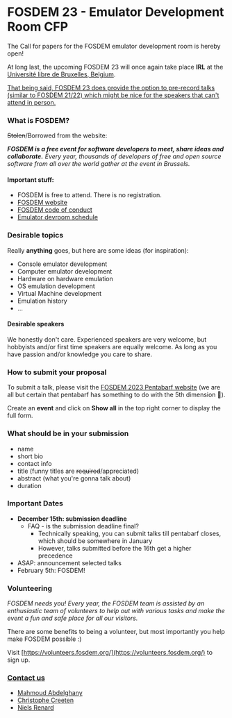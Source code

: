 # FOSDEM 23 - Emulator Development Room CFP
The Call for papers for the FOSDEM emulator development room is hereby open!

At long last, the upcoming FOSDEM 23 will once again take place **IRL** at the [Université libre de Bruxelles, Belgium](https://fosdem.org/2023/practical/transportation/).

[That being said, FOSDEM 23 does provide the option to pre-record talks (similar to FOSDEM 21/22) which might be nice for the speakers that can't attend in person.](https://penta.fosdem.org/submission/FOSDEM23)

### What is FOSDEM?
~~Stolen~~/Borrowed from the website:

_**FOSDEM is a free event for software developers to meet, share ideas and collaborate.**
Every year, thousands of developers of free and open source software from all over the world gather at the event in Brussels._ 


#### Important stuff:
- FOSDEM is free to attend. There is no registration.
- [FOSDEM website](https://fosdem.org/)
- [FOSDEM code of conduct](https://fosdem.org/2023/practical/conduct/)
- [Emulator devroom schedule](https://fosdem.org/2023/schedule/track/emulator_development/)

### Desirable topics
Really **anything** goes, but here are some ideas (for inspiration):
- Console emulator development
- Computer emulator development
- Hardware on hardware emulation
- OS emulation development
- Virtual Machine development
- Emulation history
- ...

#### Desirable speakers
We honestly don't care. Experienced speakers are very welcome, but hobbyists and/or first time speakers are equally welcome. As long as you have passion and/or knowledge you care to share.

### How to submit your proposal
To submit a talk, please visit the [FOSDEM 2023 Pentabarf website](https://penta.fosdem.org/submission/FOSDEM23) (we are all but certain that pentabarf has something to do with the 5th dimension 🍎).

Create an **event** and click on **Show all** in the top right corner to display the full form.

### What should be in your submission
- name
- short bio
- contact info
- title (funny titles are ~~required~~/appreciated)
- abstract (what you're gonna talk about)
- duration

### Important Dates
- **December 15th: submission deadline**
  - FAQ - is the submission deadline final?
    - Technically speaking, you can submit talks till pentabarf closes, which should be somewhere in January
    - However, talks submitted before the 16th get a higher precedence
- ASAP: announcement selected talks
- February 5th: FOSDEM!

### Volunteering

_FOSDEM needs you! Every year, the FOSDEM team is assisted by an enthusiastic team of volunteers to help out with various tasks and make the event a fun and safe place for all our visitors._

There are some benefits to being a volunteer, but most importantly you help make FOSDEM possible :)

Visit [https://volunteers.fosdem.org/](https://volunteers.fosdem.org/) to sign up.

### [Contact us](mailto:emulator-devroom-manager@fosdem.org)
- [Mahmoud Abdelghany](https://twitter.com/blackbeard0x14e)
- [Christophe Creeten](mailto:christophecreeten@hotmail.com)
- [Niels Renard](https://twitter.com/nielsrenard)

